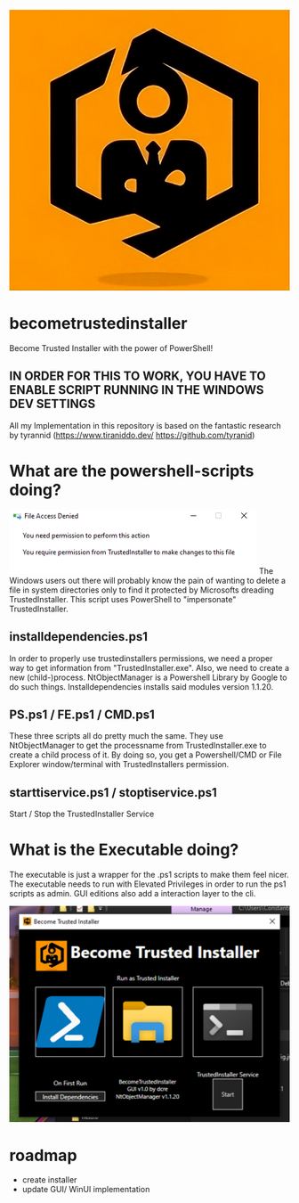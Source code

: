 ![alt text](https://github.com/realdcre/becometrustedinstaller/blob/main/assets/becometilogo-upscaled.png)



# becometrustedinstaller

Become Trusted Installer 
with the power of PowerShell! 


## IN ORDER FOR THIS TO WORK, YOU HAVE TO ENABLE SCRIPT RUNNING IN THE WINDOWS DEV SETTINGS

All my Implementation in this repository is based on the fantastic research by tyrannid (https://www.tiraniddo.dev/  https://github.com/tyranid)

# What are the powershell-scripts doing?
![alt text](https://github.com/realdcre/becometrustedinstaller/blob/main/assets/trustedinstaller1.png)
The Windows users out there will probably know the pain of wanting to delete a file in system directories only to find it protected by Microsofts dreading TrustedInstaller.
This script uses PowerShell to "impersonate" TrustedInstaller. 

## installdependencies.ps1
In order to properly use trustedinstallers permissions, we need a proper way to get information from "TrustedInstaller.exe". Also, we need to create a new (child-)process. NtObjectManager is a Powershell Library by Google to do such things. Installdependencies installs said modules version 1.1.20.

## PS.ps1 / FE.ps1 / CMD.ps1
These three scripts all do pretty much the same. 
They use NtObjectManager to get the processname from TrustedInstaller.exe to create a child process of it. By doing so, you get a Powershell/CMD or File Explorer window/terminal with TrustedInstallers permission. 

## starttiservice.ps1 / stoptiservice.ps1
Start / Stop the TrustedInstaller Service

# What is the Executable doing?
The executable is just a wrapper for the .ps1 scripts to make them feel nicer. The executable needs to run with Elevated Privileges in order to run the ps1 scripts as admin. GUI editions also add a interaction layer to the cli.

![alt text](https://github.com/realdcre/becometrustedinstaller/blob/main/assets/Becometiuiq.png)

# roadmap
- create installer
- update GUI/ WinUI implementation
